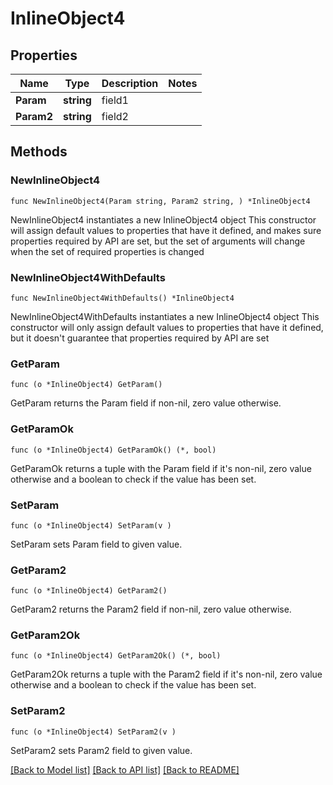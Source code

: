 # InlineObject4

## Properties

Name | Type | Description | Notes
------------ | ------------- | ------------- | -------------
**Param** | **string** | field1 | 
**Param2** | **string** | field2 | 

## Methods

### NewInlineObject4

`func NewInlineObject4(Param string, Param2 string, ) *InlineObject4`

NewInlineObject4 instantiates a new InlineObject4 object
This constructor will assign default values to properties that have it defined,
and makes sure properties required by API are set, but the set of arguments
will change when the set of required properties is changed

### NewInlineObject4WithDefaults

`func NewInlineObject4WithDefaults() *InlineObject4`

NewInlineObject4WithDefaults instantiates a new InlineObject4 object
This constructor will only assign default values to properties that have it defined,
but it doesn't guarantee that properties required by API are set

### GetParam

`func (o *InlineObject4) GetParam() `

GetParam returns the Param field if non-nil, zero value otherwise.

### GetParamOk

`func (o *InlineObject4) GetParamOk() (*, bool)`

GetParamOk returns a tuple with the Param field if it's non-nil, zero value otherwise
and a boolean to check if the value has been set.

### SetParam

`func (o *InlineObject4) SetParam(v )`

SetParam sets Param field to given value.


### GetParam2

`func (o *InlineObject4) GetParam2() `

GetParam2 returns the Param2 field if non-nil, zero value otherwise.

### GetParam2Ok

`func (o *InlineObject4) GetParam2Ok() (*, bool)`

GetParam2Ok returns a tuple with the Param2 field if it's non-nil, zero value otherwise
and a boolean to check if the value has been set.

### SetParam2

`func (o *InlineObject4) SetParam2(v )`

SetParam2 sets Param2 field to given value.



[[Back to Model list]](../README.md#documentation-for-models) [[Back to API list]](../README.md#documentation-for-api-endpoints) [[Back to README]](../README.md)


